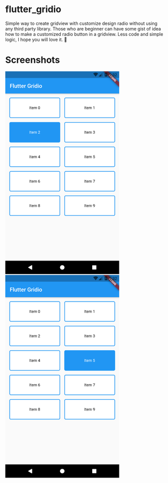 # flutter_gridio
Simple way to create gridview with customize design radio without using any third party library. Those who are beginner can have some gist of idea how to make a customized radio button in a gridview. Less code and simple logic, I hope you will love it. :star_struck:

# Screenshots

<img src="/screenshots/1.png" height="640"/><span>
<img src="/screenshots/2.png" height="640"/><span>
